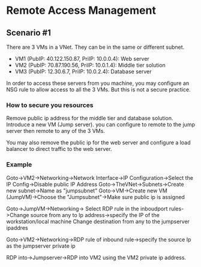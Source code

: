 # Remote Access Management

## Scenario #1

There are 3 VMs in a VNet. They can be in the same or different subnet.

* VM1 (PubIP: 40.122.150.87, PriIP: 10.0.0.4): Web server
* VM2 (PubIP: 70.87.190.56, PriIP: 10.0.1.4): Middle tier solution
* VM3 (PubIP: 12.30.6.7, PriIP: 10.0.2.4): Database server

In order to access these servers from you machine, you may configure an NSG rule to allow access to all the 3 VMs. But this
is not a secure practice.

### How to secure you resources

Remove public ip address for the middle tier and database solution.
Introduce a new VM (Jump server). you can configure to remote to the jump server then remote to any of the 3 VMs.

You may also remove the public ip for the web server and configure a load balancer to direct traffic to the web server.

### Example

Goto->VM2->Networking->Network Interface->IP Configuration->Select the IP Config->Disable public IP Address
Goto->TheVNet->Subnets->Create new subnet->Name as "jumpsubnet"
Goto->VM->Create new VM (JumpVM)->Choose the "Jumpsubnet"->Make sure public ip is assigned

Goto->JumpVM->Networking->
Select RDP rule in the inboudport rules->Change source from any to Ip address->specify the IP of the workstation/local machine
Change destination from any to the jumpserver ipaddres

Goto->VM2->Networking->RDP rule of inbound rule->specify the source Ip as the jumpserver private ip

RDP into->Jumpserver->RDP into VM2 using the VM2 private ip address.









